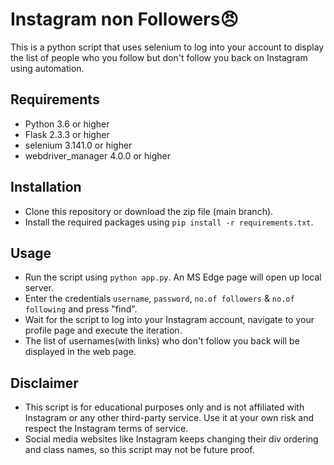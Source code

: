 # Instagram non Followers😠


This is a python script that uses selenium to log into your account to display the list of people who you follow but don't follow you back on Instagram using automation.

## Requirements

- Python 3.6 or higher
- Flask 2.3.3 or higher
- selenium 3.141.0 or higher
- webdriver_manager 4.0.0 or higher

## Installation

- Clone this repository or download the zip file (main branch).
- Install the required packages using `pip install -r requirements.txt`.

## Usage

- Run the script using `python app.py`. An MS Edge page will open up local server.
- Enter the credentials `username`, `password`, `no.of followers` & `no.of following` and press "find".
- Wait for the script to log into your Instagram account, navigate to your profile page and execute the iteration.
- The list of usernames(with links) who don't follow you back will be displayed in the web page.

## Disclaimer

- This script is for educational purposes only and is not affiliated with Instagram or any other third-party service. Use it at your own risk and respect the Instagram terms of service.
- Social media websites like Instagram keeps changing their div ordering and class names, so this script may not be future proof.
